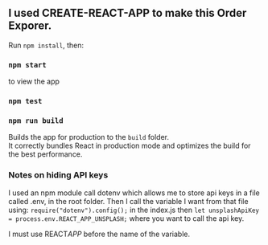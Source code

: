## I used CREATE-REACT-APP to make this Order Exporer.

Run `npm install`, then:

### `npm start`

to view the app

### `npm test`

### `npm run build`

Builds the app for production to the `build` folder.<br>
It correctly bundles React in production mode and optimizes the build for the best performance.

### Notes on hiding API keys

I used an npm module call dotenv which allows me to store api keys in a file called .env, in the root folder. Then I call the variable I want from that file using:
`require("dotenv").config();` in the index.js
then `let unsplashApiKey = process.env.REACT_APP_UNSPLASH;` where you want to call the api key.

I must use REACT*APP* before the name of the variable.
